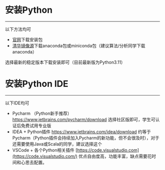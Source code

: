 # 安装Python

---

以下方法均可

- [官网](https://www.python.org/downloads/)下载安装包
- [清华镜像源](https://mirrors.tuna.tsinghua.edu.cn/anaconda/archive/https://mirrors.tuna.tsinghua.edu.cn/anaconda/archive/)下载anaconda包或miniconda包（建议算法/分析同学下载anaconda）

选择最新的稳定版本下载安装即可（目前最新版为Python3.11）

# 安装Python IDE

---

以下IDE均可

- Pycharm （Python新手推荐） https://www.jetbrains.com/pycharm/download 选择社区版即可，学生可认证后免费试用专业版
- IDEA + Python插件 https://www.jetbrains.com/idea/download 约等于Pycharm（Python插件会持续加入Pycharm的新功能，但不会很及时），对于还需要使用Java或Scala的同学，建议选择这个
- VSCode + 各个Python相关插件 [https://code.visualstudio.com](https://code.visualstudio.com/) 优点自由度高，功能丰富，缺点需要花时间和心思去配置。